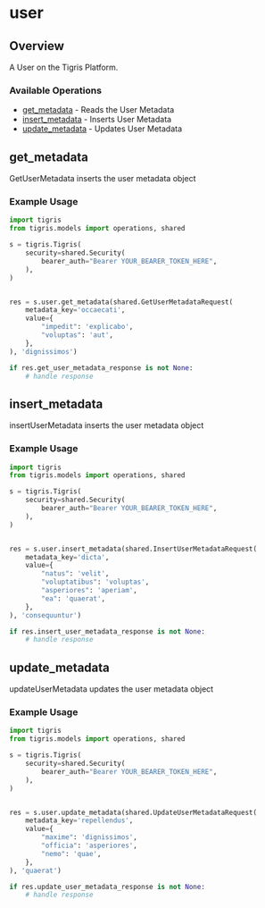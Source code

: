 # user

## Overview

A User on the Tigris Platform.

### Available Operations

* [get_metadata](#get_metadata) - Reads the User Metadata
* [insert_metadata](#insert_metadata) - Inserts User Metadata
* [update_metadata](#update_metadata) - Updates User Metadata

## get_metadata

GetUserMetadata inserts the user metadata object

### Example Usage

```python
import tigris
from tigris.models import operations, shared

s = tigris.Tigris(
    security=shared.Security(
        bearer_auth="Bearer YOUR_BEARER_TOKEN_HERE",
    ),
)


res = s.user.get_metadata(shared.GetUserMetadataRequest(
    metadata_key='occaecati',
    value={
        "impedit": 'explicabo',
        "voluptas": 'aut',
    },
), 'dignissimos')

if res.get_user_metadata_response is not None:
    # handle response
```

## insert_metadata

insertUserMetadata inserts the user metadata object

### Example Usage

```python
import tigris
from tigris.models import operations, shared

s = tigris.Tigris(
    security=shared.Security(
        bearer_auth="Bearer YOUR_BEARER_TOKEN_HERE",
    ),
)


res = s.user.insert_metadata(shared.InsertUserMetadataRequest(
    metadata_key='dicta',
    value={
        "natus": 'velit',
        "voluptatibus": 'voluptas',
        "asperiores": 'aperiam',
        "ea": 'quaerat',
    },
), 'consequuntur')

if res.insert_user_metadata_response is not None:
    # handle response
```

## update_metadata

updateUserMetadata updates the user metadata object

### Example Usage

```python
import tigris
from tigris.models import operations, shared

s = tigris.Tigris(
    security=shared.Security(
        bearer_auth="Bearer YOUR_BEARER_TOKEN_HERE",
    ),
)


res = s.user.update_metadata(shared.UpdateUserMetadataRequest(
    metadata_key='repellendus',
    value={
        "maxime": 'dignissimos',
        "officia": 'asperiores',
        "nemo": 'quae',
    },
), 'quaerat')

if res.update_user_metadata_response is not None:
    # handle response
```
